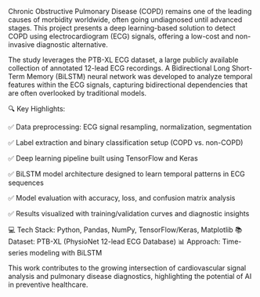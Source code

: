 Chronic Obstructive Pulmonary Disease (COPD) remains one of the leading causes of morbidity worldwide, often going undiagnosed until advanced stages. This project presents a deep learning-based solution to detect COPD using electrocardiogram (ECG) signals, offering a low-cost and non-invasive diagnostic alternative.

The study leverages the PTB-XL ECG dataset, a large publicly available collection of annotated 12-lead ECG recordings. A Bidirectional Long Short-Term Memory (BiLSTM) neural network was developed to analyze temporal features within the ECG signals, capturing bidirectional dependencies that are often overlooked by traditional models.

🔍 Key Highlights:

✅ Data preprocessing: ECG signal resampling, normalization, segmentation

✅ Label extraction and binary classification setup (COPD vs. non-COPD)

✅ Deep learning pipeline built using TensorFlow and Keras

✅ BiLSTM model architecture designed to learn temporal patterns in ECG sequences

✅ Model evaluation with accuracy, loss, and confusion matrix analysis

✅ Results visualized with training/validation curves and diagnostic insights

💻 Tech Stack: Python, Pandas, NumPy, TensorFlow/Keras, Matplotlib
📚 Dataset: PTB-XL (PhysioNet 12-lead ECG Database)
📊 Approach: Time-series modeling with BiLSTM

This work contributes to the growing intersection of cardiovascular signal analysis and pulmonary disease diagnostics, highlighting the potential of AI in preventive healthcare.
